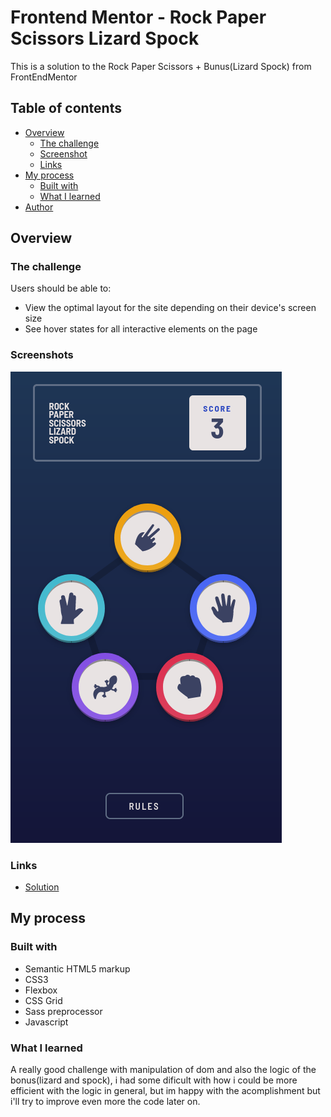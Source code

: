 # Frontend Mentor - Rock Paper Scissors Lizard Spock

This is a solution to the Rock Paper Scissors + Bunus(Lizard Spock) from FrontEndMentor

## Table of contents

- [Overview](#overview)
  - [The challenge](#the-challenge)
  - [Screenshot](#screenshot)
  - [Links](#links)
- [My process](#my-process)
  - [Built with](#built-with)
  - [What I learned](#what-i-learned)
- [Author](#author)


## Overview

### The challenge

Users should be able to:

- View the optimal layout for the site depending on their device's screen size
- See hover states for all interactive elements on the page

### Screenshots

![](./screenshot.png) 


### Links

- [Solution](https://github.com/RafaelGLeal/RockPaperScissors-Game/)

## My process

### Built with

- Semantic HTML5 markup
- CSS3
- Flexbox
- CSS Grid
- Sass preprocessor
- Javascript

### What I learned

A really good challenge with manipulation of dom and also the logic of the bonus(lizard and spock), i had some dificult with how i could be more efficient with the logic in general, but im happy with the acomplishment but i'll try to improve even more the code later on.